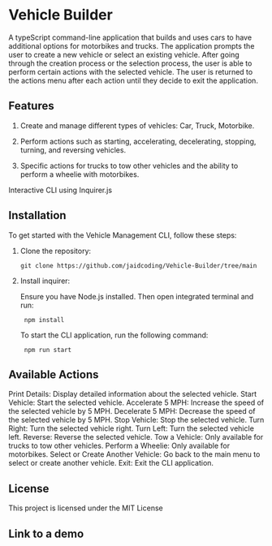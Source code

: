 # Vehicle Builder

A typeScript command-line application that builds and uses cars to have additional options for motorbikes and trucks. The application prompts the user to create a new vehicle or select an existing vehicle. After going through the creation process or the selection process, the user is able to perform certain actions with the selected vehicle. The user is returned to the actions menu after each action until they decide to exit the application.

## Features
1. Create and manage different types of vehicles: Car, Truck, Motorbike.

2. Perform actions such as starting, accelerating, decelerating, stopping, turning, and reversing vehicles.

3. Specific actions for trucks to tow other vehicles and the ability to perform a wheelie with motorbikes.

Interactive CLI using Inquirer.js

## Installation
To get started with the Vehicle Management CLI, follow these steps:

1) Clone the repository:
    
    ```
    git clone https://github.com/jaidcoding/Vehicle-Builder/tree/main
    ```
    
2) Install inquirer:

    Ensure you have Node.js installed. Then open integrated terminal and run:
        
        npm install
        

    To start the CLI application, run the following command:

        npm run start

## Available Actions
Print Details: Display detailed information about the selected vehicle.
Start Vehicle: Start the selected vehicle.
Accelerate 5 MPH: Increase the speed of the selected vehicle by 5 MPH.
Decelerate 5 MPH: Decrease the speed of the selected vehicle by 5 MPH.
Stop Vehicle: Stop the selected vehicle.
Turn Right: Turn the selected vehicle right.
Turn Left: Turn the selected vehicle left.
Reverse: Reverse the selected vehicle.
Tow a Vehicle: Only available for trucks to tow other vehicles.
Perform a Wheelie: Only available for motorbikes.
Select or Create Another Vehicle: Go back to the main menu to select or create another vehicle.
Exit: Exit the CLI application.

## License
This project is licensed under the MIT License

## Link to a demo




